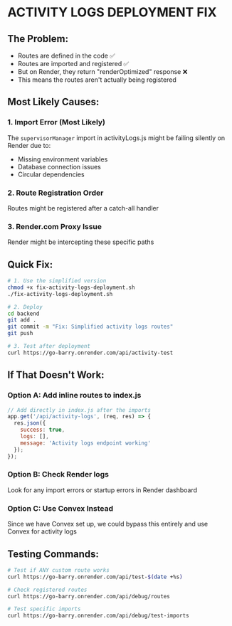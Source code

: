 # ACTIVITY LOGS DEPLOYMENT FIX

## The Problem:
- Routes are defined in the code ✅
- Routes are imported and registered ✅  
- But on Render, they return "renderOptimized" response ❌
- This means the routes aren't actually being registered

## Most Likely Causes:

### 1. Import Error (Most Likely)
The `supervisorManager` import in activityLogs.js might be failing silently on Render due to:
- Missing environment variables
- Database connection issues
- Circular dependencies

### 2. Route Registration Order
Routes might be registered after a catch-all handler

### 3. Render.com Proxy Issue
Render might be intercepting these specific paths

## Quick Fix:

```bash
# 1. Use the simplified version
chmod +x fix-activity-logs-deployment.sh
./fix-activity-logs-deployment.sh

# 2. Deploy
cd backend
git add .
git commit -m "Fix: Simplified activity logs routes"
git push

# 3. Test after deployment
curl https://go-barry.onrender.com/api/activity-test
```

## If That Doesn't Work:

### Option A: Add inline routes to index.js
```javascript
// Add directly in index.js after the imports
app.get('/api/activity-logs', (req, res) => {
  res.json({
    success: true,
    logs: [],
    message: 'Activity logs endpoint working'
  });
});
```

### Option B: Check Render logs
Look for any import errors or startup errors in Render dashboard

### Option C: Use Convex Instead
Since we have Convex set up, we could bypass this entirely and use Convex for activity logs

## Testing Commands:
```bash
# Test if ANY custom route works
curl https://go-barry.onrender.com/api/test-$(date +%s)

# Check registered routes
curl https://go-barry.onrender.com/api/debug/routes

# Test specific imports
curl https://go-barry.onrender.com/api/debug/test-imports
```
